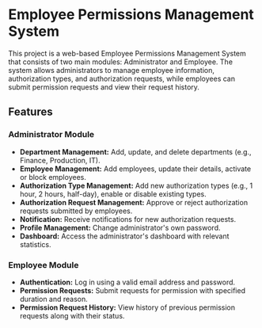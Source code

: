 # Employee Permissions Management System

This project is a web-based Employee Permissions Management System that consists of two main modules: Administrator and Employee. The system allows administrators to manage employee information, authorization types, and authorization requests, while employees can submit permission requests and view their request history.

## Features

### Administrator Module

- **Department Management:** Add, update, and delete departments (e.g., Finance, Production, IT).
- **Employee Management:** Add employees, update their details, activate or block employees.
- **Authorization Type Management:** Add new authorization types (e.g., 1 hour, 2 hours, half-day), enable or disable existing types.
- **Authorization Request Management:** Approve or reject authorization requests submitted by employees.
- **Notification:** Receive notifications for new authorization requests.
- **Profile Management:** Change administrator's own password.
- **Dashboard:** Access the administrator's dashboard with relevant statistics.

### Employee Module

- **Authentication:** Log in using a valid email address and password.
- **Permission Requests:** Submit requests for permission with specified duration and reason.
- **Permission Request History:** View history of previous permission requests along with their status.
